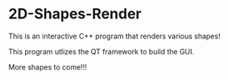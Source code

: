 # 2D-Shapes-Render

This is an interactive C++ program that renders various shapes!

This program utlizes the QT framework to build the GUI.

More shapes to come!!!
